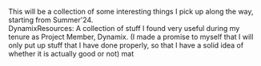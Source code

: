 This will be a collection of some interesting things I pick up along the way, starting from Summer'24. <br>
DynamixResources: A collection of stuff I found very useful during my tenure as Project Member, Dynamix. (I made a promise to myself that I will only put up stuff that I have done properly, so that I have a solid idea of whether it is actually good or not)
mat
